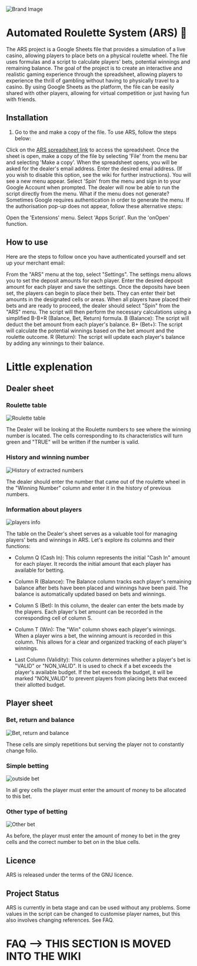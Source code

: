 ![Brand Image](brand-image-no-no.png)

# Automated Roulette System (ARS) 🎰

The ARS project is a Google Sheets file that provides a simulation of a live casino, allowing players to place bets on a physical roulette wheel. The file uses formulas and a script to calculate players' bets, potential winnings and remaining balance. The goal of the project is to create an interactive and realistic gaming experience through the spreadsheet, allowing players to experience the thrill of gambling without having to physically travel to a casino. By using Google Sheets as the platform, the file can be easily shared with other players, allowing for virtual competition or just having fun with friends.

## Installation

1. Go to the  and make a copy of the file.
To use ARS, follow the steps below:

Click on the [ARS spreadsheet link](https://docs.google.com/spreadsheets/d/14G8uvZQG2EfwmBMk9HPM--t2D0ymGmPYAxfy_NaDtZI/edit#gid=255657849) to access the spreadsheet.
Once the sheet is open, make a copy of the file by selecting 'File' from the menu bar and selecting 'Make a copy'.
When the spreadsheet opens, you will be asked for the dealer's email address. Enter the desired email address. (If you wish to disable this option, see the wiki for further instructions).
You will see a new menu appear. Select 'Spin' from the menu and sign in to your Google Account when prompted.
The dealer will now be able to run the script directly from the menu.
What if the menu does not generate?
Sometimes Google requires authentication in order to generate the menu. If the authorisation pop-up does not appear, follow these alternative steps:

Open the 'Extensions' menu.
Select 'Apps Script'.
Run the 'onOpen' function.

## How to use

Here are the steps to follow once you have authenticated yourself and set up your merchant email:

From the "ARS" menu at the top, select "Settings".
The settings menu allows you to set the deposit amounts for each player. Enter the desired deposit amount for each player and save the settings.
Once the deposits have been set, the players can begin to place their bets. They can enter their bet amounts in the designated cells or areas.
When all players have placed their bets and are ready to proceed, the dealer should select "Spin" from the "ARS" menu.
The script will then perform the necessary calculations using a simplified B-B+R (Balance, Bet, Return) formula.
B (Balance): The script will deduct the bet amount from each player's balance.
B+ (Bet+): The script will calculate the potential winnings based on the bet amount and the roulette outcome.
R (Return): The script will update each player's balance by adding any winnings to their balance.

# Little explenation 

## Dealer sheet

### Roulette table
![Roulette table](roulette_1.png)

The Dealer will be looking at the Roulette numbers to see where the winning number is located. The cells corresponding to its characteristics will turn green and "TRUE" will be written if the number is valid.

### History and winning number
![History of extracted numbers](history_1.png) 

The dealer should enter the number that came out of the roulette wheel in the "Winning Number" column and enter it in the history of previous numbers.

### Information about players
![players info](tabs_1.png)

The table on the Dealer's sheet serves as a valuable tool for managing players' bets and winnings in ARS. Let's explore its columns and their functions:

- Column Q (Cash In): This column represents the initial "Cash In" amount for each player. It records the initial amount that each player has available for betting.
  
- Column R (Balance): The Balance column tracks each player's remaining balance after bets have been placed and winnings have been paid. The balance is automatically updated based on bets and winnings.
  
- Column S (Bet): In this column, the dealer can enter the bets made by the players. Each player's bet amount can be recorded in the corresponding cell of column S.
  
- Column T (Win): The "Win" column shows each player's winnings. When a player wins a bet, the winning amount is recorded in this column. This allows for a clear and organized tracking of each player's winnings.
  
- Last Column (Validity): This column determines whether a player's bet is "VALID" or "NON_VALID". It is used to check if a bet exceeds the player's available budget. If the bet exceeds the budget, it will be marked "NON_VALID" to prevent players from placing bets that exceed their allotted budget.


## Player sheet

### Bet, return and balance
![Bet, return and balance](RBB.png)

These cells are simply repetitions but serving the player not to constantly change folio. 

### Simple betting 
![outside bet](regularplayer.png)

In all grey cells the player must enter the amount of money to be allocated to this bet.

### Other type of betting
![Other bet](otherbet.png)

As before, the player must enter the amount of money to bet in the grey cells and the correct number to bet on in the blue cells. 

## Licence

ARS is released under the terms of the GNU licence.

## Project Status

ARS is currently in beta stage and can be used without any problems. Some values in the script can be changed to customise player names, but this also involves changing references. See FAQ.

# FAQ --> THIS SECTION IS MOVED INTO THE WIKI

